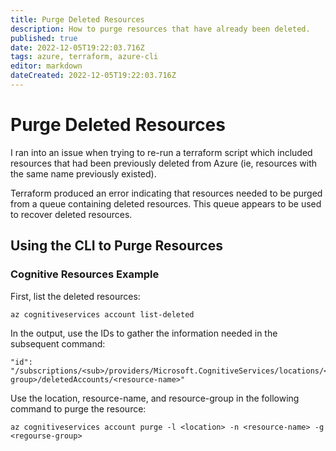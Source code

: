 ```yaml
---
title: Purge Deleted Resources
description: How to purge resources that have already been deleted.
published: true
date: 2022-12-05T19:22:03.716Z
tags: azure, terraform, azure-cli
editor: markdown
dateCreated: 2022-12-05T19:22:03.716Z
---
```


# Purge Deleted Resources

I ran into an issue when trying to re-run a terraform script which included resources that had been previously deleted from Azure (ie, resources with the same name previously existed).

Terraform produced an error indicating that resources needed to be purged from a queue containing deleted resources. This queue appears to be used to recover deleted resources. 

## Using the CLI to Purge Resources

### Cognitive Resources Example

First, list the deleted resources:

```
az cognitiveservices account list-deleted
```

In the output, use the IDs to gather the information needed in the subsequent command:

```
"id": "/subscriptions/<sub>/providers/Microsoft.CognitiveServices/locations/<location>/resourceGroups/<resource-group>/deletedAccounts/<resource-name>"
```

Use the location, resource-name, and resource-group in the following command to purge the resource:

```
az cognitiveservices account purge -l <location> -n <resource-name> -g <regourse-group>
```